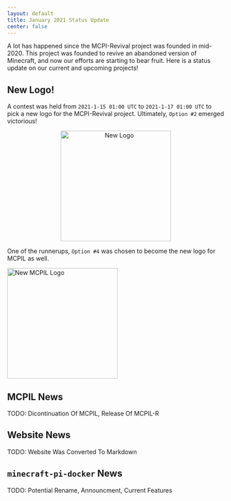 ```yaml
---
layout: default
title: January 2021 Status Update
center: false
---
```


A lot has happened since the MCPI-Revival project was founded in mid-2020. This project was founded to revive an abandoned version of Minecraft, and now our efforts are starting to bear fruit. Here is a status update on our current and upcoming projects!

## New Logo!
A contest was held from ``2021-1-15 01:00 UTC`` to ``2021-1-17 01:00 UTC`` to pick a new logo for the MCPI-Revival project. Ultimately, ``Option #2`` emerged victorious!

<center><img alt="New Logo" width="256" src="{{ site.baseurl }}/assets/img/logo.png"></center>

One of the runnerups, ``Option #4`` was chosen to become the new logo for MCPIL as well.

<img alt="New MCPIL Logo" width="256" src="{{ site.baseurl }}/assets/img/mcpil-logo.png">

## MCPIL News
TODO: Dicontinuation Of MCPIL, Release Of MCPIL-R

## Website News
TODO: Website Was Converted To Markdown

## ``minecraft-pi-docker`` News
TODO: Potential Rename, Announcment, Current Features


